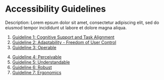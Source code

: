 # Accessibility Guidelines

Description: Lorem epsum dolor sit amet, consectetur adipiscing elit, sed do eiusmod tempor incididunt ut labore et dolore magna aliqua.
<!--thaksha does guidelines 1-3-->
1. [Guideline 1: Cognitive Support and Task Alignment](cognitive-support-and-task-alignment.md)
2. [Guideline 2: Adaptability - Freedom of User Control](adaptability_freedom-of-user-control.md)
3. [Guideline 3: Operable](operable.md)
<!--sid does guidelines 4-7-->
4. [Guideline 4: Perceivable](perceivable.md)
5. [Guideline 5: Understandable](understandable.md)
6. [Guideline 6: Robust](robust.md)
7. [Guideline 7: Ergonomics](ergonomics.md)
